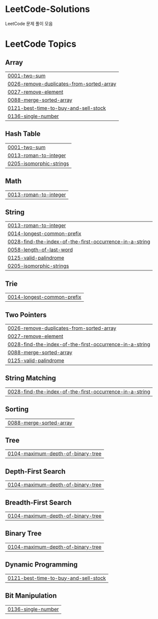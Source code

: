 # LeetCode-Solutions
LeetCode 문제 풀이 모음

<!---LeetCode Topics Start-->
# LeetCode Topics
## Array
|  |
| ------- |
| [0001-two-sum](https://github.com/kdy5487/LeetCode-Solutions/tree/master/0001-two-sum) |
| [0026-remove-duplicates-from-sorted-array](https://github.com/kdy5487/LeetCode-Solutions/tree/master/0026-remove-duplicates-from-sorted-array) |
| [0027-remove-element](https://github.com/kdy5487/LeetCode-Solutions/tree/master/0027-remove-element) |
| [0088-merge-sorted-array](https://github.com/kdy5487/LeetCode-Solutions/tree/master/0088-merge-sorted-array) |
| [0121-best-time-to-buy-and-sell-stock](https://github.com/kdy5487/LeetCode-Solutions/tree/master/0121-best-time-to-buy-and-sell-stock) |
| [0136-single-number](https://github.com/kdy5487/LeetCode-Solutions/tree/master/0136-single-number) |
## Hash Table
|  |
| ------- |
| [0001-two-sum](https://github.com/kdy5487/LeetCode-Solutions/tree/master/0001-two-sum) |
| [0013-roman-to-integer](https://github.com/kdy5487/LeetCode-Solutions/tree/master/0013-roman-to-integer) |
| [0205-isomorphic-strings](https://github.com/kdy5487/LeetCode-Solutions/tree/master/0205-isomorphic-strings) |
## Math
|  |
| ------- |
| [0013-roman-to-integer](https://github.com/kdy5487/LeetCode-Solutions/tree/master/0013-roman-to-integer) |
## String
|  |
| ------- |
| [0013-roman-to-integer](https://github.com/kdy5487/LeetCode-Solutions/tree/master/0013-roman-to-integer) |
| [0014-longest-common-prefix](https://github.com/kdy5487/LeetCode-Solutions/tree/master/0014-longest-common-prefix) |
| [0028-find-the-index-of-the-first-occurrence-in-a-string](https://github.com/kdy5487/LeetCode-Solutions/tree/master/0028-find-the-index-of-the-first-occurrence-in-a-string) |
| [0058-length-of-last-word](https://github.com/kdy5487/LeetCode-Solutions/tree/master/0058-length-of-last-word) |
| [0125-valid-palindrome](https://github.com/kdy5487/LeetCode-Solutions/tree/master/0125-valid-palindrome) |
| [0205-isomorphic-strings](https://github.com/kdy5487/LeetCode-Solutions/tree/master/0205-isomorphic-strings) |
## Trie
|  |
| ------- |
| [0014-longest-common-prefix](https://github.com/kdy5487/LeetCode-Solutions/tree/master/0014-longest-common-prefix) |
## Two Pointers
|  |
| ------- |
| [0026-remove-duplicates-from-sorted-array](https://github.com/kdy5487/LeetCode-Solutions/tree/master/0026-remove-duplicates-from-sorted-array) |
| [0027-remove-element](https://github.com/kdy5487/LeetCode-Solutions/tree/master/0027-remove-element) |
| [0028-find-the-index-of-the-first-occurrence-in-a-string](https://github.com/kdy5487/LeetCode-Solutions/tree/master/0028-find-the-index-of-the-first-occurrence-in-a-string) |
| [0088-merge-sorted-array](https://github.com/kdy5487/LeetCode-Solutions/tree/master/0088-merge-sorted-array) |
| [0125-valid-palindrome](https://github.com/kdy5487/LeetCode-Solutions/tree/master/0125-valid-palindrome) |
## String Matching
|  |
| ------- |
| [0028-find-the-index-of-the-first-occurrence-in-a-string](https://github.com/kdy5487/LeetCode-Solutions/tree/master/0028-find-the-index-of-the-first-occurrence-in-a-string) |
## Sorting
|  |
| ------- |
| [0088-merge-sorted-array](https://github.com/kdy5487/LeetCode-Solutions/tree/master/0088-merge-sorted-array) |
## Tree
|  |
| ------- |
| [0104-maximum-depth-of-binary-tree](https://github.com/kdy5487/LeetCode-Solutions/tree/master/0104-maximum-depth-of-binary-tree) |
## Depth-First Search
|  |
| ------- |
| [0104-maximum-depth-of-binary-tree](https://github.com/kdy5487/LeetCode-Solutions/tree/master/0104-maximum-depth-of-binary-tree) |
## Breadth-First Search
|  |
| ------- |
| [0104-maximum-depth-of-binary-tree](https://github.com/kdy5487/LeetCode-Solutions/tree/master/0104-maximum-depth-of-binary-tree) |
## Binary Tree
|  |
| ------- |
| [0104-maximum-depth-of-binary-tree](https://github.com/kdy5487/LeetCode-Solutions/tree/master/0104-maximum-depth-of-binary-tree) |
## Dynamic Programming
|  |
| ------- |
| [0121-best-time-to-buy-and-sell-stock](https://github.com/kdy5487/LeetCode-Solutions/tree/master/0121-best-time-to-buy-and-sell-stock) |
## Bit Manipulation
|  |
| ------- |
| [0136-single-number](https://github.com/kdy5487/LeetCode-Solutions/tree/master/0136-single-number) |
<!---LeetCode Topics End-->